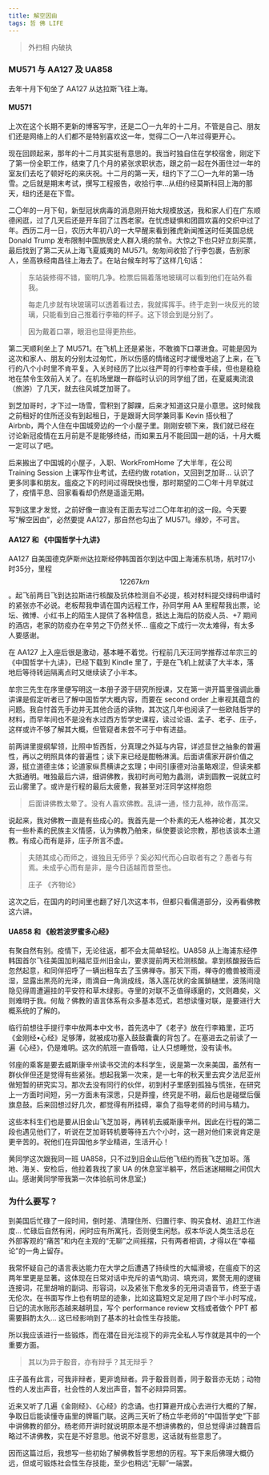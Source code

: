 ```yaml
---
title: 解空因由
tags: 哲 佛 LIFE
---
```


> 外扫相 内破执

<!--more-->

### MU571 与 AA127 及 UA858

去年十月下旬坐了 AA127 从达拉斯飞往上海。

#### MU571

上次在这个长期不更新的博客写字，还是二〇一九年的十二月。不管是自己、朋友们还是网络上的人们都不是特别喜欢这一年，觉得二〇一八年过得更开心。

现在回顾起来，那年的十二月其实挺有意思的。我当时独自住在学校宿舍，刚定下了第一份全职工作，结束了几个月的紧张求职状态，跟之前一起在外面住过一年的室友们去吃了顿好吃的来庆祝。十二月的第一天，纽约下了二〇一九年的第一场雪。之后就是期末考试，撰写工程报告，收拾行李...从纽约经莫斯科回上海的那天，纽约还是在下雪。

二〇年的一月下旬，新型冠状病毒的消息刚开始大规模放送，我和家人们在广东顺德闲逛，过了几天后还是开车回了江西老家。在忧虑疑惧和团圆欢喜的交织中过了年。西历二月一日，农历大年初八的一大早醒来看到雅虎新闻推送时任美国总统 Donald Trump 发布限制中国旅居史人群入境的禁令。大惊之下也只好立刻买票，最后找到了第二天从上海飞夏威夷的 MU571。匆匆间收拾了行李包裹，告别家人，坐高铁经南昌往上海去了。在站台候车时写了这样几句话：

> 东站装修得不错，窗明几净。检票后隔着落地玻璃可以看到他们在站外看我。
>
> 每走几步就有块玻璃可以透着看过去，我就挥挥手。终于走到一块反光的玻璃，只能看到自己推着行李箱的样子。这下领会到是分别了。
>
> 因为戴着口罩，眼泪也显得更热些。

第二天顺利坐上了 MU571。在飞机上还是紧张，不敢摘下口罩进食。可能是因为这次和家人、朋友的分别太过匆忙，所以伤感的情绪这时才缓慢地追了上来，在飞行的八个小时里不肯平复。入关时经历了比以往严苛的行李检查手续，但也是稳稳地在禁令生效前入关了。在机场里跟一群临时认识的同学组了团，在夏威夷流浪（旅游）了几天，就去往风城芝加哥了。

到芝加哥时，才下过一场雪，雪积到了脚踝，后来才知道这只是小意思。这时候我之前租好的住所还没有到起租日，于是跟哥大同学兼同事 Kevin 搭伙租了 Airbnb，两个人住在中国城旁边的一个小屋子里。刚刚安顿下来，我们就已经在讨论新冠疫情在五月前是不是能够终结，而如果五月不能回国一趟的话，十月大概一定可以了吧。

后来搬出了中国城的小屋子，入职、WorkFromHome 了大半年，在公司 Training Session 上课写作业考试，去纽约做 rotation，又回到芝加哥... 认识了更多同事和朋友。瘟疫之下的时间过得既快也慢，那时期望的二〇年十月早就过了，疫情平息、回家看看却仍然是遥遥无期。

写到这里才发觉，之前好像一直没有正面去写过二〇年年初的这一段。今天要写“解空因由”，必然要提 AA127，那自然也勾出了 MU571。缘妙，不可言。

#### AA127 和 《中国哲学十九讲》

AA127 自美国德克萨斯州达拉斯经停韩国首尔到达中国上海浦东机场，航时17小时35分，里程 $$12267 km$$。起飞前两日飞到达拉斯进行核酸及抗体检测自不必提，核对材料提交绿码申请时的紧张亦不必说。老板帮我申请在国内远程工作，孙同学用 AA 里程帮我出票，论坛、微博、小红书上的陌生人提供了各种信息，抵达上海后的防疫人员、+7 期间的酒店，老家的防疫办在辛劳之下仍然关怀... 瘟疫之下成行一次太难得，有太多人要感谢。

在 AA127 上入座后很是激动，基本睡不着觉。行程前几天汪同学推荐过牟宗三的《中国哲学十九讲》，已经下载到 Kindle 里了，于是在飞机上就读了大半本，落地后等待转运隔离点时又继续读了小半本。

牟宗三先生在序里便写明这一本册子源于研究所授课，又在第一讲开篇里强调此番讲课是假定听者已了解中国哲学大概内容，而要在 second order 上审视其蕴含的问题。我自忖首先手边并无其他合适的读物，其次这几年也阅读了一些欧陆哲学的材料，而早年间也不是没有水过西方哲学史课程，读过论语、孟子、老子、庄子，这样或许不够了解其大概，但管窥者未尝不可于中有进益。

前两讲里提纲挈领，比照中哲西哲，分真理之外延与内容，详述显世之抽象的普遍性，再以之明照具体的普遍性；读下来已经是酣畅淋漓。后面讲儒家开辟价值之源，挺立道德主体；论道家纵贯横讲之玄理；中间引康德对治虽略艰涩，但读来都大抵通明。唯独最后六讲，细讲佛教，我初时尚可勉为蠡测，讲到圆教一说就立时云山雾里了。或许是行程的最后太疲惫，我甚至对汪同学这样抱怨

> 后面讲佛教太晕了。没有人喜欢佛教。乱讲一通，怪力乱神，故作高深。

说起来，我对佛教一直是有些成心的。我首先是一个朴素的无人格神论者，其次又有一些朴素的民族主义情感，认为佛教乃舶来，纵使要谈论宗教，那也该谈本土道教。有成心而有是非，庄子所言不虚。

> 夫随其成心而师之，谁独且无师乎？奚必知代而心自取者有之？愚者与有焉。未成乎心而有是非，是今日适越而昔至也。
>
> 庄子 《齐物论》

这次之后，在国内的时间里也翻了好几次这本书，但都只看儒道部分，没再看佛教这六讲。

#### UA858 和 《般若波罗蜜多心经》

有聚自然有别。疫情下，无论往返，都不会太简单轻松。UA858 从上海浦东经停韩国首尔飞往美国加利福尼亚州旧金山，要求提前两天检测核酸。拿到核酸报告后忽然起意，和同伴招呼了一辆出租车去了玉佛禅寺。那天下雨，禅寺的檐兽被雨浸湿，显露出黑亮的光泽，雨滴自一角淌成线，落入莲花状的金属鎖樋里，波荡间隐隐见得周遭遍挂的平安符和草木绿影。寺里的对联不乏值得琢磨的，文则趣矣，义则难明于我。何哉？佛教的语言体系有众多基本范式，若想读懂对联，是要进行大概系统的了解的。

临行前想往手提行李中放两本中文书，首先选中了《老子》放在行李箱里，正巧《金刚经•心经》足够薄，就被成功塞入鼓鼓囊囊的背包了。在塞进去之前读了一遍《心经》，仍是难明。这次的航班一直昏暗，让人只想睡觉，没有读书。

邻座的乘客是要去威斯康辛州读书交流的本科学生，说是第一次来美国，虽然有一群伙伴但还是觉得有些紧张。想起我第一次来，是一七年的秋天里去宾夕法尼亚州做短暂的研究实习。那次去没有同行的伙伴，初到村子里感到孤独与慌张，在研究上一方面时间短，另一方面未有深思，只是莽撞，终究是不明，最后也是碰壁后偃旗息鼓。后来回想过好几次，都觉得有所挂碍，辜负了指导老师的时间与精力。

这些本科生们也是要从旧金山飞芝加哥，再转机去威斯康辛州。因此在行程的第二段也遇见他们了，听说在芝加哥转机要等待五六个小时，这一趟对他们来说肯定是更辛苦的。祝他们在异国他乡学业精进，生活开心！

黄同学这次跟我同一班 UA858，只不过到旧金山后他飞纽约而我飞芝加哥。落地、海关、安检后，他拉着我找了家 UA 的休息室半躺平，然后迷迷糊糊之间侃大山。感谢黄同学带我第一次体验航司休息室;)

### 为什么要写？

到美国后忙碌了一段时间，倒时差、清理住所、归置行李、购买食材、追赶工作进度... 忙碌后自然有闲，闲时应有所寓托，否则便生闲愁。叔本华说人类生活总在外部客观的“痛苦”和内在主观的“无聊”之间摇摆，只有两者相调，才得以在“幸福论”的一角上留存。

我常怀疑自己的语言表达能力在大学之后遭遇了持续性的大幅滑坡，在瘟疫下的这两年里更是显著。这体现在日常对话中充斥的语气助词、填充词，累赘无用的逻辑连接词，花里胡哨的副词、形容词，以及紧张下愈发多的无用词语音节，终至于语无伦次。在书面写作上也有明显的迹象，比如这篇短文足足用了四个半小时写成，日记的流水账形态越来越明显，写个 performance review 文档或者做个 PPT 都需要斟酌太久... 这已经影响到了基本的社会性生存技能。

所以我应该进行一些锻炼，而在潜在目光注视下的非完全私人写作就是其中的一个重要方面。

> 其以为异于鷇音，亦有辩乎？其无辩乎？

庄子虽有此言，可我非辩者，更非诡辩者。异于鷇音则善，同于鷇音亦无妨；动物性的人发出声音，社会性的人发出声音，暂不必辩异同罢。

近来又听了几遍《金刚经》、《心经》的念诵。也打算避开成心去进行大概的了解，争取日后能读懂寺庙里的牌匾门联。这两三天听了杨立华老师的“中国哲学史”下部中讲佛教的部分。杨老师开讲时就说明原本是不想讲佛教的，但总觉得讲过魏晋后略过不讲佛教，实在是不好意思。他说不好意思，这话就有些意思了。

因而这篇过后，我想写一些初始了解佛教哲学思想的历程。写下来后佛理大概仍远，但或可锻炼社会性生存技能，至少也稍远“无聊”一端罢。

